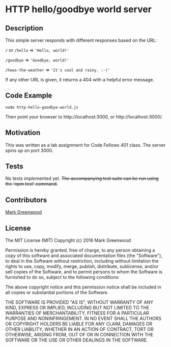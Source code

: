 # HTTP hello/goodbye world server

## Description

This simple server responds with different responses based on the URL:

`/` or `/hello` => `'Hello, world!'`

`/goodbye` => `'Goodbye, world!'`

`/hows-the-weather` => `'It's cool and rainy. :-('`

If any other URL is given, it returns a 404 with a helpful error message.

## Code Example

```
node http-hello-goodbye-world.js
```

Then point your browser to http://localhost:3000, or http://localhost:3000/<url>.

## Motivation

This was written as a lab assignment for Code Fellows 401 class. The server spins up on port 3000.

## Tests

No tests implemented yet. ~~The accompanying test suite can be run using the 'npm test' command.~~

## Contributors

[Mark Greenwood](https://github.com/markgreenwood)

## License

The MIT License (MIT)
Copyright (c) 2016 Mark Greenwood

Permission is hereby granted, free of charge, to any person obtaining a copy of this software and associated documentation files (the "Software"), to deal in the Software without restriction, including without limitation the rights to use, copy, modify, merge, publish, distribute, sublicense, and/or sell copies of the Software, and to permit persons to whom the Software is furnished to do so, subject to the following conditions:

The above copyright notice and this permission notice shall be included in all copies or substantial portions of the Software.

THE SOFTWARE IS PROVIDED "AS IS", WITHOUT WARRANTY OF ANY KIND, EXPRESS OR IMPLIED, INCLUDING BUT NOT LIMITED TO THE WARRANTIES OF MERCHANTABILITY, FITNESS FOR A PARTICULAR PURPOSE AND NONINFRINGEMENT. IN NO EVENT SHALL THE AUTHORS OR COPYRIGHT HOLDERS BE LIABLE FOR ANY CLAIM, DAMAGES OR OTHER LIABILITY, WHETHER IN AN ACTION OF CONTRACT, TORT OR OTHERWISE, ARISING FROM, OUT OF OR IN CONNECTION WITH THE SOFTWARE OR THE USE OR OTHER DEALINGS IN THE SOFTWARE.
